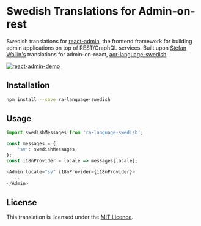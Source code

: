# Swedish Translations for Admin-on-rest

Swedish translations for [react-admin](https://github.com/marmelab/react-admin), the frontend framework for building admin applications on top of REST/GraphQL services. Built upon [Stefan Wallin's](https://github.com/StefanWallin) translations for admin-on-react, [aor-language-swedish](https://github.com/StefanWallin/aor-language-swedish).

[![react-admin-demo](https://marmelab.com/react-admin/img/react-admin-demo-still.png)](https://vimeo.com/268958716)

## Installation

```sh
npm install --save ra-language-swedish
```

## Usage

```js
import swedishMessages from 'ra-language-swedish';

const messages = {
    'sv': swedishMessages,
};
const i18nProvider = locale => messages[locale];

<Admin locale="sv" i18nProvider={i18nProvider}>
  ...
</Admin>
```

## License

This translation is licensed under the [MIT Licence](LICENSE).
